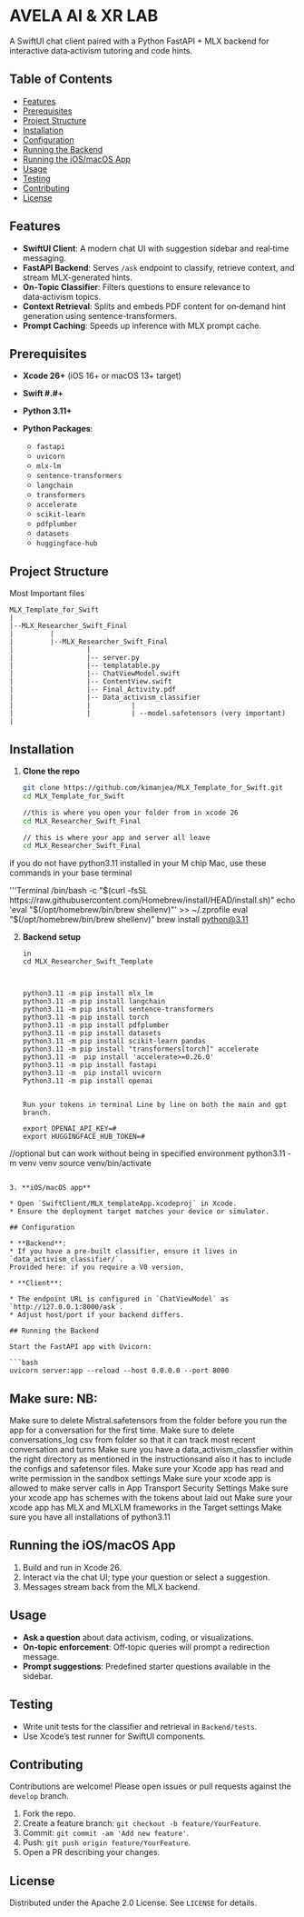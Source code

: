 # AVELA AI & XR LAB

A SwiftUI chat client paired with a Python FastAPI + MLX backend for interactive data‑activism tutoring and code hints.

## Table of Contents

* [Features](#features)
* [Prerequisites](#prerequisites)
* [Project Structure](#project-structure)
* [Installation](#installation)
* [Configuration](#configuration)
* [Running the Backend](#running-the-backend)
* [Running the iOS/macOS App](#running-the-iosmacos-app)
* [Usage](#usage)
* [Testing](#testing)
* [Contributing](#contributing)
* [License](#license)

## Features

* **SwiftUI Client**: A modern chat UI with suggestion sidebar and real‑time messaging.
* **FastAPI Backend**: Serves `/ask` endpoint to classify, retrieve context, and stream MLX-generated hints.
* **On‑Topic Classifier**: Filters questions to ensure relevance to data‑activism topics.
* **Context Retrieval**: Splits and embeds PDF content for on‑demand hint generation using sentence-transformers.
* **Prompt Caching**: Speeds up inference with MLX prompt cache.

## Prerequisites

* **Xcode 26+** (iOS 16+ or macOS 13+ target)
* **Swift #.#+**
* **Python 3.11+**
* **Python Packages**:

  * `fastapi`
  * `uvicorn`
  * `mlx-lm`
  * `sentence-transformers`
  * `langchain`
  * `transformers`
  * `accelerate`
  * `scikit-learn`
  * `pdfplumber`
  * `datasets`
  * `huggingface-hub`

## Project Structure

Most Important files

```
MLX_Template_for_Swift
|
|--MLX_Researcher_Swift_Final
|         |
|         |--MLX_Researcher_Swift_Final
|                  |
|                  |-- server.py
|                  |-- templatable.py 
|                  |-- ChatViewModel.swift
|                  |-- ContentView.swift
|                  |-- Final_Activity.pdf
|                  |-- Data_activism_classifier
|                  |          | 
|                  |          | --model.safetensors (very important)
|                               
```

## Installation

1. **Clone the repo**

   ```bash
   git clone https://github.com/kimanjea/MLX_Template_for_Swift.git
   cd MLX_Template_for_Swift

   //this is where you open your folder from in xcode 26
   cd MLX_Researcher_Swift_Final

   // this is where your app and server all leave
   cd MLX_Researcher_Swift_Final
   ```

 if you do not have python3.11 installed in your M chip Mac, use these commands in your base terminal

 '''Terminal
/bin/bash -c "$(curl -fsSL https://raw.githubusercontent.com/Homebrew/install/HEAD/install.sh)"
echo 'eval "$(/opt/homebrew/bin/brew shellenv)"' >> ~/.zprofile
eval "$(/opt/homebrew/bin/brew shellenv)"
brew install python@3.11

 
2. **Backend setup**

   ```Terminal
   in 
   cd MLX_Researcher_Swift_Template

   
   
   python3.11 -m pip install mlx_lm
   python3.11 -m pip install langchain
   python3.11 -m pip install sentence-transformers
   python3.11 -m pip install torch
   python3.11 -m pip install pdfplumber
   python3.11 -m pip install datasets
   python3.11 -m pip install scikit-learn pandas 
   python3.11 -m pip install "transformers[torch]" accelerate
   python3.11 -m  pip install 'accelerate>=0.26.0'
   python3.11 -m pip install fastapi
   python3.11 -m  pip install uvicorn
   Python3.11 -m pip install openai

 
   Run your tokens in terminal Line by line on both the main and gpt branch.
   
   export OPENAI_API_KEY=#
   export HUGGINGFACE_HUB_TOKEN=#

//optional but can work without being in specified environment
   python3.11 -m venv venv
   source venv/bin/activate

   ```

3. **iOS/macOS app**

   * Open `SwiftClient/MLX_templateApp.xcodeproj` in Xcode.
   * Ensure the deployment target matches your device or simulator.

## Configuration

* **Backend**:
  * If you have a pre‐built classifier, ensure it lives in `data_activism_classifier/`.
Provided here: if you require a V0 version,

* **Client**:

  * The endpoint URL is configured in `ChatViewModel` as `http://127.0.0.1:8000/ask`.
  * Adjust host/port if your backend differs.

## Running the Backend

Start the FastAPI app with Uvicorn:

```bash
uvicorn server:app --reload --host 0.0.0.0 --port 8000 
```

## Make sure: NB:
Make sure to delete Mistral.safetensors from the folder before you run the app for a conversation for the first time.
Make sure to delete conversations_log csv from folder so that it can track most recent conversation and turns
Make sure you have a data_activism_classfier within the right directory as mentioned in the instructionsand also it has to include the configs and safetensor files.
Make sure your Xcode app has read and write permission in the sandbox settings
Make sure your xcode app is allowed to make server calls in App Transport Security Settings
Make sure your xcode app has schemes with the tokens about laid out
Make sure your xcode app has MLX and MLXLM frameworks in the Target settings
Make sure you have all installations of python3.11

## Running the iOS/macOS App

1. Build and run in Xcode 26.
2. Interact via the chat UI; type your question or select a suggestion.
3. Messages stream back from the MLX backend.

## Usage

* **Ask a question** about data activism, coding, or visualizations.
* **On‑topic enforcement**: Off‑topic queries will prompt a redirection message.
* **Prompt suggestions**: Predefined starter questions available in the sidebar.

## Testing

* Write unit tests for the classifier and retrieval in `Backend/tests`.
* Use Xcode’s test runner for SwiftUI components.

## Contributing

Contributions are welcome! Please open issues or pull requests against the `develop` branch.

1. Fork the repo.
2. Create a feature branch: `git checkout -b feature/YourFeature`.
3. Commit: `git commit -am 'Add new feature'`.
4. Push: `git push origin feature/YourFeature`.
5. Open a PR describing your changes.

## License

Distributed under the Apache 2.0 License. See `LICENSE` for details.
